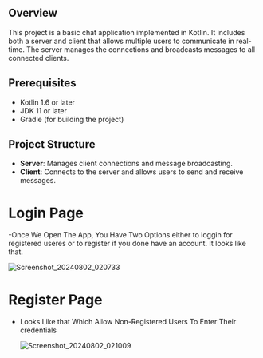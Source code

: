 ## Overview

This project is a basic chat application implemented in Kotlin. It includes both a server and client that allows multiple users to communicate in real-time. The server manages the connections and broadcasts messages to all connected clients.

## Prerequisites
- Kotlin 1.6 or later
- JDK 11 or later
- Gradle (for building the project)

## Project Structure

- **Server**: Manages client connections and message broadcasting.
- **Client**: Connects to the server and allows users to send and receive messages.


# Login Page

-Once We Open The App, You Have Two Options either to loggin for registered useres or to register if you done have an account. It looks like that.



   ![Screenshot_20240802_020733](https://github.com/user-attachments/assets/f016f721-a5fb-4e23-8769-eda243df7cf6)

  

# Register Page

- Looks Like that Which Allow Non-Registered Users To Enter Their credentials 
   


   ![Screenshot_20240802_021009](https://github.com/user-attachments/assets/cef85c0d-0db4-4aea-8638-b87405cd4a60)


